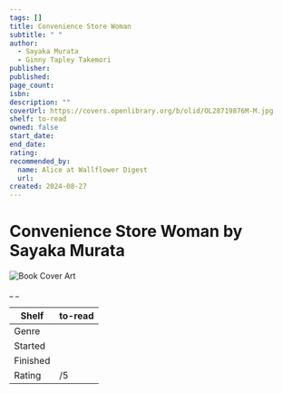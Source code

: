 ```yaml
---
tags: []
title: Convenience Store Woman
subtitle: " "
author:
  - Sayaka Murata
  - Ginny Tapley Takemori
publisher:
published:
page_count:
isbn:
description: ""
coverUrl: https://covers.openlibrary.org/b/olid/OL28719876M-M.jpg
shelf: to-read
owned: false
start_date:
end_date:
rating:
recommended_by:
  name: Alice at Wallflower Digest
  url:
created: 2024-08-27
---
```


# Convenience Store Woman by Sayaka Murata

![Book Cover Art](https://covers.openlibrary.org/b/olid/OL28719876M-M.jpg)

_ _

| Shelf | to-read |
| --- | --- |
| Genre |  |
| Started |  |
| Finished |  |
| Rating | /5 |
